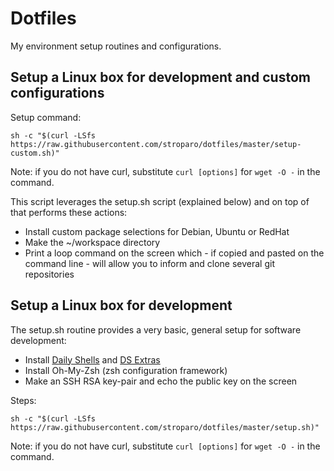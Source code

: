 # Dotfiles

My environment setup routines and configurations.

## Setup a Linux box for development and custom configurations

Setup command:

```
sh -c "$(curl -LSfs https://raw.githubusercontent.com/stroparo/dotfiles/master/setup-custom.sh)"
```

Note: if you do not have curl, substitute ```curl [options]``` for ```wget -O -``` in the command.

This script leverages the setup.sh script (explained below) and on top of that performs these actions:

* Install custom package selections for Debian, Ubuntu or RedHat
* Make the ~/workspace directory
* Print a loop command on the screen which - if copied and pasted on the command line - will allow you to inform and clone several git repositories

## Setup a Linux box for development

The setup.sh routine provides a very basic, general setup for software development:

* Install [Daily Shells](http://stroparo.github.io/ds/) and [DS Extras](https://github.com/stroparo/ds-extras)
* Install Oh-My-Zsh (zsh configuration framework)
* Make an SSH RSA key-pair and echo the public key on the screen

Steps:

```
sh -c "$(curl -LSfs https://raw.githubusercontent.com/stroparo/dotfiles/master/setup.sh)"
```

Note: if you do not have curl, substitute ```curl [options]``` for ```wget -O -``` in the command.
